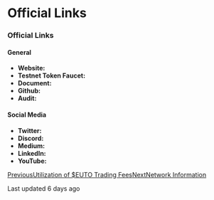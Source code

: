 # Official Links

### Official Links

#### General <a href="#general" id="general"></a>

* **Website:**
* **Testnet Token Faucet:**
* **Document:**
* **Github:**
* **Audit:**

#### Social Media <a href="#social-media" id="social-media"></a>

* **Twitter:**
* **Discord:**
* **Medium:**
* **LinkedIn:**
* **YouTube:**

[PreviousUtilization of $EUTO Trading Fees](broken-reference)[NextNetwork Information](broken-reference)

Last updated 6 days ago
